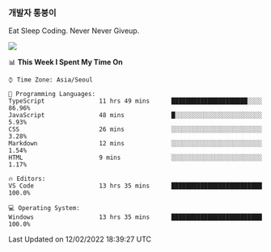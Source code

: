 ### 개발자 통붕이
Eat Sleep Coding.
Never Never Giveup.

<img src="https://github-readme-stats.vercel.app/api/top-langs/?username=tiaz0128&layout=compact" />

<br/>

<!--START_SECTION:waka-->
📊 **This Week I Spent My Time On** 

```text
⌚︎ Time Zone: Asia/Seoul

💬 Programming Languages: 
TypeScript               11 hrs 49 mins      █████████████████████░░░░   86.96% 
JavaScript               48 mins             █░░░░░░░░░░░░░░░░░░░░░░░░   5.93% 
CSS                      26 mins             ░░░░░░░░░░░░░░░░░░░░░░░░░   3.28% 
Markdown                 12 mins             ░░░░░░░░░░░░░░░░░░░░░░░░░   1.54% 
HTML                     9 mins              ░░░░░░░░░░░░░░░░░░░░░░░░░   1.17%

🔥 Editors: 
VS Code                  13 hrs 35 mins      █████████████████████████   100.0%

💻 Operating System: 
Windows                  13 hrs 35 mins      █████████████████████████   100.0%

```


 Last Updated on 12/02/2022 18:39:27 UTC
<!--END_SECTION:waka-->
